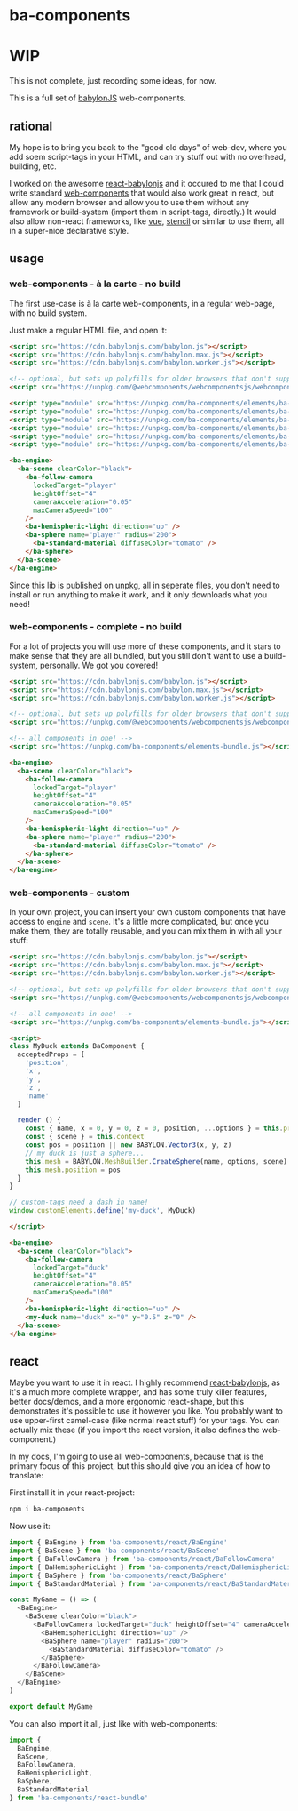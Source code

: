 # ba-components

# WIP

This is not complete, just recording some ideas, for now.


This is a full set of [babylonJS](https://www.babylonjs.com/) web-components.

## rational

My hope is to bring you back to the "good old days" of web-dev, where you add soem script-tags in your HTML, and can try stuff out with no overhead, building, etc.

I worked on the awesome [react-babylonjs](https://github.com/brianzinn/react-babylonjs) and it occured to me that I could write standard [web-components](https://developer.mozilla.org/en-US/docs/Web/Web_Components) that would also work great in react, but allow any modern browser and allow you to use them without any framework or build-system (import them in script-tags, directly.) It would also allow non-react frameworks, like [vue](https://vuejs.org/), [stencil](https://stenciljs.com/) or similar to use them, all in a super-nice declarative style.

## usage

### web-components - à la carte - no build

The first use-case is à la carte web-components, in a regular web-page, with no build system.

Just make a regular HTML file, and open it:

```html
<script src="https://cdn.babylonjs.com/babylon.js"></script>
<script src="https://cdn.babylonjs.com/babylon.max.js"></script>
<script src="https://cdn.babylonjs.com/babylon.worker.js"></script>

<!-- optional, but sets up polyfills for older browsers that don't support web-components -->
<script src="https://unpkg.com/@webcomponents/webcomponentsjs/webcomponents-bundle.js"></script>

<script type="module" src="https://unpkg.com/ba-components/elements/ba-engine.js"></script>
<script type="module" src="https://unpkg.com/ba-components/elements/ba-scene.js"></script>
<script type="module" src="https://unpkg.com/ba-components/elements/ba-follow-camera.js"></script>
<script type="module" src="https://unpkg.com/ba-components/elements/ba-hemispheric-light.js"></script>
<script type="module" src="https://unpkg.com/ba-components/elements/ba-sphere.js"></script>
<script type="module" src="https://unpkg.com/ba-components/elements/ba-standard-material.js"></script>

<ba-engine>
  <ba-scene clearColor="black">
    <ba-follow-camera
      lockedTarget="player"
      heightOffset="4"
      cameraAcceleration="0.05"
      maxCameraSpeed="100"
    />
    <ba-hemispheric-light direction="up" />
    <ba-sphere name="player" radius="200">
      <ba-standard-material diffuseColor="tomato" />
    </ba-sphere>
  </ba-scene>
</ba-engine>
```

Since this lib is published on unpkg, all in seperate files, you don't need to install or run anything to make it work, and it only downloads what you need!


### web-components - complete - no build

For a lot of projects you will use more of these components, and it stars to make sense that they are all bundled, but you still don't want to use a build-system, personally. We got you covered!

```html
<script src="https://cdn.babylonjs.com/babylon.js"></script>
<script src="https://cdn.babylonjs.com/babylon.max.js"></script>
<script src="https://cdn.babylonjs.com/babylon.worker.js"></script>

<!-- optional, but sets up polyfills for older browsers that don't support web-components -->
<script src="https://unpkg.com/@webcomponents/webcomponentsjs/webcomponents-bundle.js"></script>

<!-- all components in one! -->
<script src="https://unpkg.com/ba-components/elements-bundle.js"></script>

<ba-engine>
  <ba-scene clearColor="black">
    <ba-follow-camera
      lockedTarget="player"
      heightOffset="4"
      cameraAcceleration="0.05"
      maxCameraSpeed="100"
    />
    <ba-hemispheric-light direction="up" />
    <ba-sphere name="player" radius="200">
      <ba-standard-material diffuseColor="tomato" />
    </ba-sphere>
  </ba-scene>
</ba-engine>
```

### web-components - custom 

In your own project, you can insert your own custom components that have access to `engine` and `scene`. It's a little more complicated, but once you make them, they are totally reusable, and you can mix them in with all your stuff:

```html
<script src="https://cdn.babylonjs.com/babylon.js"></script>
<script src="https://cdn.babylonjs.com/babylon.max.js"></script>
<script src="https://cdn.babylonjs.com/babylon.worker.js"></script>

<!-- optional, but sets up polyfills for older browsers that don't support web-components -->
<script src="https://unpkg.com/@webcomponents/webcomponentsjs/webcomponents-bundle.js"></script>

<!-- all components in one! -->
<script src="https://unpkg.com/ba-components/elements-bundle.js"></script>

<script>
class MyDuck extends BaComponent {
  acceptedProps = [
    'position',
    'x',
    'y',
    'z',
    'name'
  ]

  render () {
    const { name, x = 0, y = 0, z = 0, position, ...options } = this.props
    const { scene } = this.context
    const pos = position || new BABYLON.Vector3(x, y, z)
    // my duck is just a sphere...
    this.mesh = BABYLON.MeshBuilder.CreateSphere(name, options, scene)
    this.mesh.position = pos
  }
}

// custom-tags need a dash in name!
window.customElements.define('my-duck', MyDuck)

</script>

<ba-engine>
  <ba-scene clearColor="black">
    <ba-follow-camera
      lockedTarget="duck"
      heightOffset="4"
      cameraAcceleration="0.05"
      maxCameraSpeed="100"
    />
    <ba-hemispheric-light direction="up" />
    <my-duck name="duck" x="0" y="0.5" z="0" />
  </ba-scene>
</ba-engine>
```


## react

Maybe you want to use it in react. I highly recommend [react-babylonjs](https://github.com/brianzinn/react-babylonjs), as it's a much more complete wrapper, and has some truly killer features, better docs/demos, and a more ergonomic react-shape, but this demonstrates it's possible to use it however you like. You probably want to use upper-first camel-case (like normal react stuff) for your tags. You can actually mix these (if you import the react version, it also defines the web-component.)

In my docs, I'm going to use all web-components, because that is the primary focus of this project, but this should give you an idea of how to translate:

First install it in your react-project:

```sh
npm i ba-components
```

Now use it:

```js
import { BaEngine } from 'ba-components/react/BaEngine'
import { BaScene } from 'ba-components/react/BaScene'
import { BaFollowCamera } from 'ba-components/react/BaFollowCamera'
import { BaHemisphericLight } from 'ba-components/react/BaHemisphericLight'
import { BaSphere } from 'ba-components/react/BaSphere'
import { BaStandardMaterial } from 'ba-components/react/BaStandardMaterial'

const MyGame = () => (
  <BaEngine>
    <BaScene clearColor="black">
      <BaFollowCamera lockedTarget="duck" heightOffset="4" cameraAcceleration="0.05" maxCameraSpeed="100">
        <BaHemisphericLight direction="up" />
        <BaSphere name="player" radius="200">
          <BaStandardMaterial diffuseColor="tomato" />
        </BaSphere>
      </BaFollowCamera>
    </BaScene>
  </BaEngine>
)

export default MyGame

```

You can also import it all, just like with web-components:

```js
import {
  BaEngine,
  BaScene,
  BaFollowCamera,
  BaHemisphericLight,
  BaSphere,
  BaStandardMaterial
} from 'ba-components/react-bundle'
```